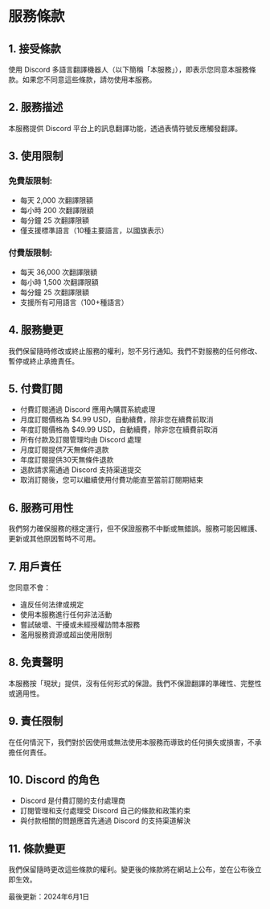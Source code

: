 # 服務條款

## 1. 接受條款
使用 Discord 多語言翻譯機器人（以下簡稱「本服務」），即表示您同意本服務條款。如果您不同意這些條款，請勿使用本服務。

## 2. 服務描述
本服務提供 Discord 平台上的訊息翻譯功能，透過表情符號反應觸發翻譯。

## 3. 使用限制

### 免費版限制:
- 每天 2,000 次翻譯限額
- 每小時 200 次翻譯限額
- 每分鐘 25 次翻譯限額
- 僅支援標準語言（10種主要語言，以國旗表示）

### 付費版限制:
- 每天 36,000 次翻譯限額
- 每小時 1,500 次翻譯限額
- 每分鐘 25 次翻譯限額
- 支援所有可用語言（100+種語言）

## 4. 服務變更
我們保留隨時修改或終止服務的權利，恕不另行通知。我們不對服務的任何修改、暫停或終止承擔責任。

## 5. 付費訂閱
- 付費訂閱通過 Discord 應用內購買系統處理
- 月度訂閱價格為 $4.99 USD，自動續費，除非您在續費前取消
- 年度訂閱價格為 $49.99 USD，自動續費，除非您在續費前取消
- 所有付款及訂閱管理均由 Discord 處理
- 月度訂閱提供7天無條件退款
- 年度訂閱提供30天無條件退款
- 退款請求需通過 Discord 支持渠道提交
- 取消訂閱後，您可以繼續使用付費功能直至當前訂閱期結束

## 6. 服務可用性
我們努力確保服務的穩定運行，但不保證服務不中斷或無錯誤。服務可能因維護、更新或其他原因暫時不可用。

## 7. 用戶責任
您同意不會：
- 違反任何法律或規定
- 使用本服務進行任何非法活動
- 嘗試破壞、干擾或未經授權訪問本服務
- 濫用服務資源或超出使用限制

## 8. 免責聲明
本服務按「現狀」提供，沒有任何形式的保證。我們不保證翻譯的準確性、完整性或適用性。

## 9. 責任限制
在任何情況下，我們對於因使用或無法使用本服務而導致的任何損失或損害，不承擔任何責任。

## 10. Discord 的角色
- Discord 是付費訂閱的支付處理商
- 訂閱管理和支付處理受 Discord 自己的條款和政策約束
- 與付款相關的問題應首先通過 Discord 的支持渠道解決

## 11. 條款變更
我們保留隨時更改這些條款的權利。變更後的條款將在網站上公布，並在公布後立即生效。

最後更新：2024年6月1日